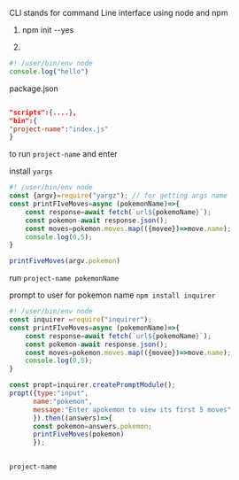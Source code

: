 
CLI stands for command Line interface using node and npm

1. npm init --yes
2. ```
```javascript
#! /user/bin/env node 
console.log("hello")
```

package.json
```json

"scripts":{....},
"bin":{
"project-name":"index.js"
}
```

to run `project-name` and enter

install `yargs`
```javascript
#! /user/bin/env node 
const {argv}=require("yargz"); // for getting args name
const printFIveMoves=async (pokemonName)=>{
    const response=await fetch(`url${pokemoName}`);
    const pokemon-await response.json();
    const moves=pokemon.moves.map(({movee})=>move.name);
    console.log(0,5);
}

printFiveMoves(argv.pokemon)


```
run `project-name pokemonName`

prompt to user for pokemon name
	`npm install inquirer`
	

```javascript
#! /user/bin/env node 
const inquirer =require("inquirer");
const printFIveMoves=async (pokemonName)=>{
    const response=await fetch(`url${pokemoName}`);
    const pokemon-await response.json();
    const moves=pokemon.moves.map(({movee})=>move.name);
    console.log(0,5);
}

const propt=inquirer.createPromptModule();
propt({type:"input",
	  name:"pokemon",
	  message:"Enter apokemon to view its first 5 moves"
	  }).then((answers)=>{
	  const pokemon=answers.pokemon;
	  printFiveMoves(pokemon)
	  });
	  


```

`project-name`